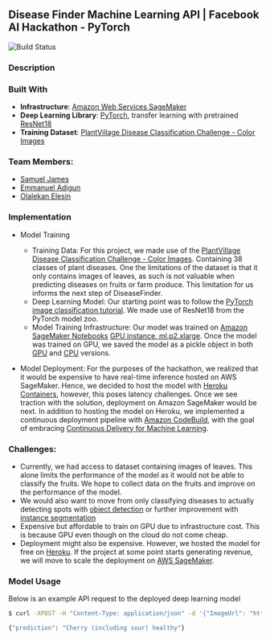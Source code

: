 Disease Finder Machine Learning API | Facebook AI Hackathon - PyTorch
-----------------------------------

![Build Status](https://codebuild.eu-west-1.amazonaws.com/badges?uuid=eyJlbmNyeXB0ZWREYXRhIjoiUDQ5ZnlQYm1QUlNNdURURlVkY0lobDR4Q0w4eitzcjNUTTRFRit5bUZjYTRkZWhieERvU1lHcHY0T1ZuVE9GWnNmcTQ3aWhadVJybGlEQndCZWNENHU0PSIsIml2UGFyYW1ldGVyU3BlYyI6ImFWYXhYeXpHd0huZkNvZkUiLCJtYXRlcmlhbFNldFNlcmlhbCI6MX0%3D&branch=master)


### Description

### Built With
- **Infrastructure**: [Amazon Web Services SageMaker](https://aws.amazon.com/sagemaker/)
- **Deep Learning Library**: [PyTorch](https://pytorch.org/), transfer learning with pretrained [ResNet18](https://download.pytorch.org/models/resnet18-5c106cde.pth)
- **Training Dataset**: [PlantVillage Disease Classification Challenge - Color Images](https://zenodo.org/record/1204914#.Xk93uBNKjPB)

### Team Members:
- [Samuel James](https://www.linkedin.com/in/samuel-james-abiodun/?originalSubdomain=de)
- [Emmanuel Adigun](https://www.linkedin.com/in/emmanuel-adigun-20202b70/?originalSubdomain=ng)
- [Olalekan Elesin](https://www.linkedin.com/in/elesinolalekan/)


### Implementation
- Model Training
    - Training Data: For this project, we made use of the [PlantVillage Disease Classification Challenge - Color Images](https://zenodo.org/record/1204914#.Xk93uBNKjPB). Containing
    38 classes of plant diseases. One the limitations of the dataset is that it only contains images of leaves, as such is not valuable when predicting diseases on fruits or farm produce.
    This limitation for us informs the next step of DiseaseFinder. 
    - Deep Learning Model: Our starting point was to follow the [PyTorch image classification tutorial](https://pytorch.org/tutorials/beginner/transfer_learning_tutorial.html). We made use of
    ResNet18 from the PyTorch model zoo.
    - Model Training Infrastructure: Our model was trained on [Amazon SageMaker Notebooks](https://docs.aws.amazon.com/sagemaker/latest/dg/nbi.html) [GPU instance, ml.p2.xlarge](https://aws.amazon.com/sagemaker/pricing/instance-types/).
    Once the model was trained on GPU, we saved the model as a pickle object in both [GPU](./api/model_dir/plant-disease-model-gpu.pt) and [CPU](./api/model_dir/plant-disease-model-cpu.pt) versions.

- Model Deployment: For the purposes of the hackathon, we realized that it would be expensive to have real-time inference hosted on AWS SageMaker. Hence,
we decided to host the model with [Heroku Containers](https://devcenter.heroku.com/articles/container-registry-and-runtime), however, this poses latency challenges. Once we see traction with the solution,
deployment on Amazon SageMaker would be next. In addition to hosting the model on Heroku, we implemented a continuous deployment pipeline with [Amazon CodeBuild](https://aws.amazon.com/codebuild/), with the goal of embracing [Continuous Delivery for Machine Learning](https://martinfowler.com/articles/cd4ml.html).
    

### Challenges:
- Currently, we had access to dataset containing images of leaves. This alone limits the performance of the model as it would not be able to classify the fruits. We hope to collect data on the fruits and improve on the performance of the model.
- We would also want to move from only classifying diseases to actually detecting spots with [object detection](https://pytorch.org/tutorials/intermediate/torchvision_tutorial.html) or further improvement with [instance segmentation](https://pytorch.org/tutorials/intermediate/torchvision_tutorial.html)
- Expensive but affordable to train on GPU due to infrastructure cost. This is because GPU even though on the cloud do not come cheap.
- Deployment might also be expensive. However, we hosted the model for free on [Heroku](https://www.heroku.com/). If the project at some point starts generating revenue, we will move to scale the deployment on [AWS SageMaker](https://aws.amazon.com/sagemaker/).


### Model Usage
Below is an example API request to the deployed deep learning model
```bash
$ curl -XPOST -H "Content-Type: application/json" -d '{"ImageUrl": "https://www.sciencesource.com/Doc/TR1_WATERMARKED/7/5/4/f/SS2839121.jpg?d63644905319" }' https://disease-finder-api.herokuapp.com/invocations

{"prediction": "Cherry (including sour) healthy"} 
```